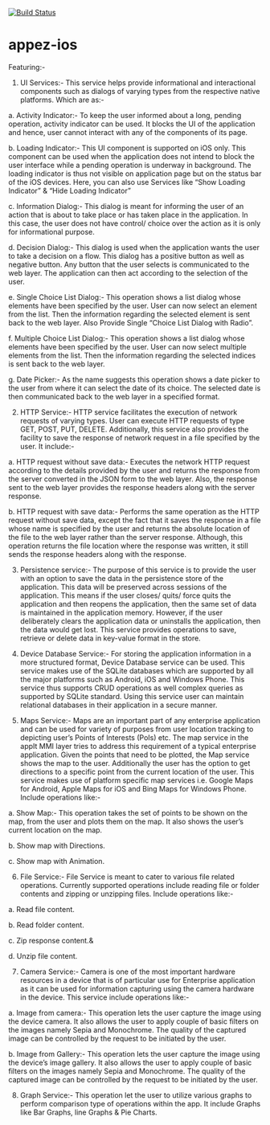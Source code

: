 [![Build Status](https://travis-ci.org/appez/appez-ios.svg?branch=master)](https://travis-ci.org/appez/appez-ios)

# appez-ios
Featuring:- 
1.	UI Services:- This service helps provide informational and interactional components such as dialogs of varying types from the respective native platforms. Which are as:-

a.	Activity Indicator:- To keep the user informed about a long, pending operation, activity indicator can be used. It blocks the UI of the application and hence, user cannot interact with any of the components of its page.

b.	Loading Indicator:- This UI component is supported on iOS only. This component can be used when the application does not intend to block the user interface while a pending operation is underway in background. The loading indicator is thus not visible on application page but on the status bar of the iOS devices.
Here, you can also use Services like “Show Loading Indicator” & “Hide Loading Indicator”

c.	Information Dialog:- This dialog is meant for informing the user of an action that is about to take place or has taken place in the application. In this case, the user does not have control/ choice over the action as it is only for informational purpose.

d.	Decision Dialog:- This dialog is used when the application wants the user to take a decision on a flow. This dialog has a positive button as well as negative button. Any button that the user selects is communicated to the web layer. The application can then act according to the selection of the user.

e.	Single Choice List Dialog:- This operation shows a list dialog whose elements have been specified by the user. User can now select an element from the list. Then the information regarding the selected element is sent back to the web layer. Also Provide Single “Choice List Dialog with Radio”.

f.	Multiple Choice List Dialog:- This operation shows a list dialog whose elements have been specified by the user. User can now select multiple elements from the list. Then the information regarding the selected indices is sent back to the web layer.

g.	Date Picker:- As the name suggests this operation shows a date picker to the user from where it can select the date of its choice. The selected date is then communicated back to the web layer in a specified format.


2.	HTTP Service:- HTTP service facilitates the execution of network requests of varying types. User can execute HTTP requests of type GET, POST, PUT, DELETE. Additionally, this service also provides the facility to save the response of network request in a file specified by the user. It include:-

a.	HTTP request without save data:- Executes the network HTTP request according to the details provided by the user and returns the response from the server converted in the JSON form to the web layer. Also, the response sent to the web layer provides the response headers along with the server response.

b.	HTTP request with save data:- Performs the same operation as the HTTP request without save data, except the fact that it saves the response in a file whose name is specified by the user and returns the absolute location of the file to the web layer rather than the server response. Although, this operation returns the file location where the response was written, it still sends the response headers along with the response.

3.	Persistence service:- The purpose of this service is to provide the user with an option to save the data in the persistence store of the application. This data will be preserved across sessions of the application. This means if the user closes/ quits/ force quits the application and then reopens the application, then the same set of data is maintained in the application memory. However, if the user deliberately clears the application data or uninstalls the application, then the data would get lost. This service provides operations to save, retrieve or delete data in key-value format in the store.


4.	Device Database Service:- For storing the application information in a more structured format, Device Database service can be used. This service makes use of the SQLite databases which are supported by all the major platforms such as Android, iOS and Windows Phone. This service thus supports CRUD operations as well complex queries as supported by SQLite standard. Using this service user can maintain relational databases in their application in a secure manner.


5.	Maps Service:- Maps are an important part of any enterprise application and can be used for variety of purposes from user location tracking to depicting user’s Points of Interests (PoIs) etc. The map service in the appIt MMI layer tries to address this requirement of a typical enterprise application. Given the points that need to be plotted, the Map service shows the map to the user. Additionally the user has the option to get directions to a specific point from the current location of the user. This service makes use of platform specific map services i.e. Google Maps for Android, Apple Maps for iOS and Bing Maps for Windows Phone. Include operations like:-

a.	Show Map:- This operation takes the set of points to be shown on the map, from the user and plots them on the map. It also shows the user’s current location on the map.

b.	Show map with Directions.

c.	Show map with Animation.


6.	File Service:- File Service is meant to cater to various file related operations. Currently supported operations include reading file or folder contents and zipping or unzipping files. Include operations like:-

a.	Read file content.

b.	Read folder content.

c.	Zip response content.&

d.	Unzip file content.

7.	Camera Service:- Camera is one of the most important hardware resources in a device that is of particular use for Enterprise application as it can be used for information capturing using the camera hardware in the device. This service include operations like:-

a.	Image from camera:- This operation lets the user capture the image using the device camera. It also allows the user to apply couple of basic filters on the images namely Sepia and Monochrome. The quality of the captured image can be controlled by the request to be initiated by the user.

b.	Image from Gallery:- This operation lets the user capture the image using the device’s image gallery. It also allows the user to apply couple of basic filters on the images namely Sepia and Monochrome. The quality of the captured image can be controlled by the request to be initiated by the user.


8.	Graph Service:- This operation let the user to utilize various graphs to perform  comparison type of operations within the app. It include Graphs like Bar Graphs, line Graphs & Pie Charts.

